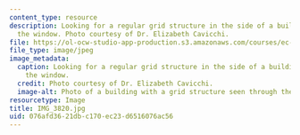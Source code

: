 ```yaml
---
content_type: resource
description: Looking for a regular grid structure in the side of a building seen out
  the window. Photo courtesy of Dr. Elizabeth Cavicchi.
file: https://ol-ocw-studio-app-production.s3.amazonaws.com/courses/ec-050-recreate-experiments-from-history-inform-the-future-from-the-past-galileo-january-iap-2010/076afd3621dbc170ec23d6516076ac56_IMG_3820.jpg
file_type: image/jpeg
image_metadata:
  caption: Looking for a regular grid structure in the side of a building seen out
    the window.
  credit: Photo courtesy of Dr. Elizabeth Cavicchi.
  image-alt: Photo of a building with a grid structure seen through the window.
resourcetype: Image
title: IMG_3820.jpg
uid: 076afd36-21db-c170-ec23-d6516076ac56
---
```

